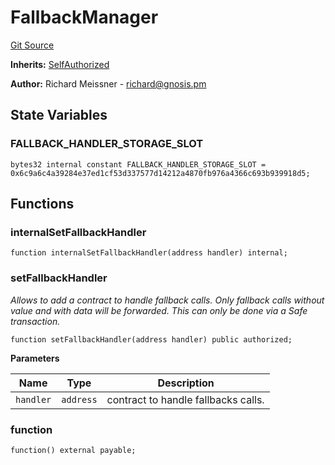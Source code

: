 # FallbackManager
[Git Source](https://github.com/TOKnetwork/contracts/blob/155f729fd8db0676297384375468d4d45b8aa44e/contracts/common/gnosis/GnosisSafe.sol)

**Inherits:**
[SelfAuthorized](/contracts/common/gnosis/GnosisSafe.sol/contract.SelfAuthorized.md)

**Author:**
Richard Meissner - <richard@gnosis.pm>


## State Variables
### FALLBACK_HANDLER_STORAGE_SLOT

```solidity
bytes32 internal constant FALLBACK_HANDLER_STORAGE_SLOT = 0x6c9a6c4a39284e37ed1cf53d337577d14212a4870fb976a4366c693b939918d5;
```


## Functions
### internalSetFallbackHandler


```solidity
function internalSetFallbackHandler(address handler) internal;
```

### setFallbackHandler

*Allows to add a contract to handle fallback calls.
Only fallback calls without value and with data will be forwarded.
This can only be done via a Safe transaction.*


```solidity
function setFallbackHandler(address handler) public authorized;
```
**Parameters**

|Name|Type|Description|
|----|----|-----------|
|`handler`|`address`|contract to handle fallbacks calls.|


### function


```solidity
function() external payable;
```


